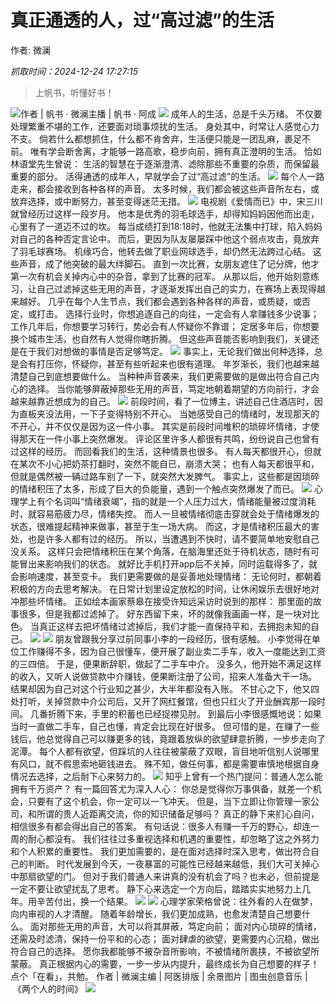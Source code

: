 # 真正通透的人，过“高过滤”的生活

作者: 微澜

*抓取时间：2024-12-24 17:27:15*

> 上帆书，听懂好书！

![](output/images/18bde02c8421e379a120a9711a7f1605.jpg)作者 | 帆书 · 微澜主播 | 帆书 · 阿成
![](output/images/e174af38a5f03c4622ac2ea148212019.jpg)
成年人的生活，总是千头万绪。
不仅要处理繁重不堪的工作，还要面对琐事烦扰的生活。
身处其中，时常让人感觉心力不支。
倘若什么都想抓住，什么都不肯舍弃，生活便只能是一团乱麻，裹足不前。
唯有学会断舍离，才能够一路高歌，稳步向前，拥有真正澄明的生活。
恰如林语堂先生曾说：
生活的智慧在于逐渐澄清、滤除那些不重要的杂质，而保留最重要的部分。
活得通透的成年人，早就学会了过“高过滤”的生活。
![](output/images/5a1374f8d5403a6e1b36c330d05494ae.jpg)
每个人一路走来，都会接收到各种各样的声音。
太多时候，我们都会被这些声音所左右，或放弃选择，或中断努力，甚至变得迷茫无措。
![](output/images/ca0ebe451baa9c69ef6eeb31f4d60ab9.jpg)
电视剧《爱情而已》中，宋三川就曾经历过这样一段岁月。
他本是优秀的羽毛球选手，却得知妈妈因他而出走，心里有了一道迈不过的坎。
每当成绩打到18:18时，他就无法集中打球，陷入妈妈对自己的各种否定言论中。
而后，更因为队友屡屡踩中他这个弱点攻击，竟放弃了羽毛球赛场。
机缘巧合，他转去做了职业网球选手，却仍然无法跨过心结。
这些声音，成了他突破的最大绊脚石。
直到一次比赛，女朋友遮住了记分牌，他才第一次有机会关掉内心中的杂音，拿到了比赛的冠军。
从那以后，他开始刻意练习，让自己过滤掉这些无用的声音，才逐渐发挥出自己的实力，在赛场上表现得越来越好。
几乎在每个人生节点，我们都会遇到各种各样的声音，或质疑，或否定，或打击。
选择行业时，你想追逐自己的向往，一定会有人拿赚钱多少说事；
工作几年后，你想要学习转行，势必会有人怀疑你不靠谱；
定居多年后，你想要换个城市生活，也自然有人觉得你瞎折腾。
但这些声音能否影响到我们，关键还是在于我们对想做的事情是否足够笃定。
![](output/images/b267a84339c4e5247e79435cf4d6312f.jpg)
事实上，无论我们做出何种选择，总是会有打压你，怀疑你，甚至有些听起来也很有道理。
年岁渐长，我们也越来越清楚自己到底想要做什么。
当种种声音袭来，我们更需要做的是做出符合自己内心的选择。
当你能够屏蔽掉那些无用的声音，笃定地朝着期望的方向前行，才会越来越靠近想成为的自己。
![](output/images/b7186c6247d32c98e3adb25b97244e39.jpg)
前段时间，看了一位博主，讲述自己住酒店时，因为直板夹没法用，一下子变得特别不开心。
当她感受自己的情绪时，发现那天的不开心，并不仅仅是因为这一件小事。
其实是前段时间堆积的琐碎坏情绪，才使得那天在一件小事上突然爆发。
评论区里许多人都很有共鸣，纷纷说自己也曾有过这样的经历。
而回看我们的生活，这种情景也很多。
有人每天都很开心，但就在某次不小心把奶茶打翻时，突然不能自已，崩溃大哭；
也有人每天都很平和，但就是偶然被一辆过路车别了一下，就突然大发脾气。
事实上，这些都是因琐碎的情绪积压了太多，形成了巨大的负能量，遇到一个触点突然爆发了而已。
![](output/images/da381f71d926cd7b62b3983c92ced7be.jpg)
心理学上有个名词叫“情绪衰竭”，指的就是一个人压力过大，情绪能量被过度消耗时，就容易筋疲力尽，情绪失控。
而人一旦被情绪彻底击穿就会处于情绪爆发的状态，很难提起精神来做事，甚至于生一场大病。
而这，才是情绪积压最大的害处，也是许多人都有过的经历。
所以，当遭遇到不快时，请不要简单地安慰自己没关系。
这样只会把情绪积压在某个角落，在脑海里还处于待机状态，随时有可能冒出来影响我们的状态。
就好比手机打开app后不关掉，同时运载得多了，就会影响速度，甚至变卡。
我们更需要做的是妥善地处理情绪：
无论何时，都朝着积极的方向去思考解决。
在日常计划里设定放松的时间，让休闲娱乐去很好地对冲那些坏情绪。
正如绘本画家蔡皋在接受许知远采访时说到的那样：
那里面的故事很多，但是我都过滤掉了。
好东西留下来，坏的就像我画画一样，是一块对比色。
当真正这样去把坏情绪过滤掉后，我们才能一直保持平和，去拥抱未知的自己。
![](output/images/58985bf0019a05b281a16d239052e216.jpg)
![](output/images/8f6c6fd17fdc001c97706d4d7d681a24.jpg)
朋友曾跟我分享过前同事小李的一段经历，很有感触。
小李觉得在单位工作赚得不多，因为自己很懂车，便开展了副业卖二手车，收入一度能达到工资的三四倍。
于是，便果断辞职，做起了二手车中介。
没多久，他开始不满足这样的收入，又听人说做贷款中介赚钱，便果断注册了公司，招来人准备大干一场。
结果却因为自己对这个行业知之甚少，大半年都没有入账。
不甘心之下，他又四处打听，关掉贷款中介公司后，又开了网红餐馆，但也只红火了开业酬宾那一段时间。
几番折腾下来，手里的积蓄也已经捉襟见肘。
到最后小李很感慨地说：如果当时一直做二手车，自己也懂，肯定会比现在好很多。
但可惜的是，在赚了一些钱后，他总觉得自己可以赚更多的钱，竟跟着放纵的欲望肆意折腾，一步步走向了泥潭。
每个人都有欲望，但踩坑的人往往被蒙蔽了双眼，盲目地听信别人说哪里有风口，就不假思索地砸钱进去。
殊不知，做任何事，都是需要审慎地根据自身情况去选择，之后耐下心来努力的。
![](output/images/9ea6465ebc9b6b9b1906e9ff64258ca8.jpg)
知乎上曾有一个热门提问：普通人怎么能拥有千万资产？
有一篇回答尤为深入人心：
你总是觉得你万事俱备，就差一个机会，只要有了这个机会，你一定可以一飞冲天。
但是，当下立即让你管理一家公司，和所谓的贵人近距离交流，你的知识储备足够吗？
真正的静下来扪心自问，相信很多有都会得出自己的答案。
有句话说：很多人有赚一千万的野心，却连一周的耐心都没有。
我们往往过多重视选择和机遇的重要性，却忽略了这之外努力和个人积累的重要性。
我们更加需要的，是在面对选择时深入思考，做出符合自己的判断。
时代发展到今天，一夜暴富的可能性已经越来越低，我们大可关掉心中那扇欲望的门。
但对于我们普通人来讲真的没有机会了吗？也未必，但前提是一定不要让欲望扰乱了思考。
静下心来选定一个方向后，踏踏实实地努力上几年。用辛苦付出，换一个结果。
![](output/images/b13f786e219d4b3817177b5d4d23b333.jpg)
![](output/images/df5bec00421221c5f5d588e748a4e1d0.jpg)
心理学家荣格曾说：往外看的人在做梦，向内审视的人才清醒。
随着年龄增长，我们更加成熟，也愈发清楚自己想要什么。
面对那些无用的声音，大可以将其屏蔽，笃定向前；
面对内心琐碎的情绪，还需及时滤清，保持一份平和的心态；
面对肆虐的欲望，更需要内心沉稳，做出符合自己的选择。
愿你我都能够不被杂音所影响，不被情绪所裹挟，不被欲望所蒙蔽。
真正根据内心的需要，一步一步从内提升，最终成长为自己想要的样子！
点个「在看」，共勉。
作者 | 微澜主编 | 阿医排版 | 余景图片 | 图虫创意音乐 | 《两个人的时间》
![](output/images/a8768702755a0e2c098fd92fde22f2c7.jpg)